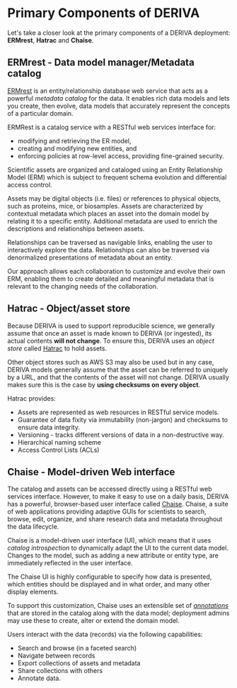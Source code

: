 # Primary Components of DERIVA

Let's take a closer look at the primary components of a DERIVA deployment: **ERMrest**, **Hatrac** and **Chaise**.

## ERMrest - Data model manager/Metadata catalog

[ERMrest](ermrest/index.html) is an entity/relationship database web service that acts as a powerful _metadata catalog_ for the data. It enables rich data models and lets you create, then evolve, data models that accurately represent the concepts of a particular domain.

ERMRest is a catalog service with a RESTful web services interface for:

* modifying and retrieving the ER model,
* creating and modifying new entities, and
* enforcing policies at row-level access, providing fine-grained security.

Scientific assets are organized and cataloged using an Entity Relationship Model (ERM) which is subject to frequent schema evolution and differential access control.

Assets may be digital objects (i.e. files) or references to physical objects, such as proteins, mice, or biosamples. Assets are characterized by contextual metadata which places an asset into the domain model by relating it to a specific entity. Additional metadata are used to enrich the descriptions and relationships between assets.

Relationships can be traversed as navigable links, enabling the user to interactively explore the data. Relationships can also be traversed via denormalized presentations of metadata about an entity.

Our approach allows each collaboration to customize and evolve their own ERM, enabling them to create detailed and meaningful metadata that is relevant to the changing needs of the collaboration.

## Hatrac - Object/asset store

Because DERIVA is used to support reproducible science, we generally assume that once an asset is made known to DERIVA (or ingested), its actual contents **will not change**. To ensure this, DERIVA uses an _object store_ called [Hatrac](hatrac/index.html) to hold assets.

Other object stores such as AWS S3 may also be used but in any case, DERIVA models generally assume that the asset can be referred to uniquely by a URL, and that the contents of the asset will not change.  DERIVA usually makes sure this is the case by **using checksums on every object**.

Hatrac provides:

* Assets are represented as web resources in RESTful service models.
* Guarantee of data fixity via immutability (non-jargon) and checksums to ensure data integrity.
* Versioning - tracks different versions of data in a non-destructive way.
* Hierarchical naming scheme
* Access Control Lists (ACLs)

## Chaise - Model-driven Web interface

The catalog and assets can be accessed directly using a RESTful web services interface.  However, to make it easy to use on a daily basis, DERIVA has a powerful, browser-based user interface called [Chaise](chaise/index.html). Chaise, a suite of web applications providing adaptive GUIs for scientists to search, browse, edit, organize, and share research data and metadata throughout the data lifecycle.

Chaise is a model-driven user interface (UI), which means that it uses _catalog introspection_ to dynamically adapt the UI to the current data model. Changes to the model, such as adding a new attribute or entity type, are immediately reflected in the user interface.

The Chaise UI is highly configurable to specify how data is presented, which entities should be displayed and in what order, and many other display elements.

To support this customization, Chaise uses an extensible set of [_annotations_](annotations/) that are stored in the catalog along with the data model; deployment admins may use these to create, alter or extend the domain model.

Users interact with the data (records) via the following capabilities:

* Search and browse (in a faceted search)
* Navigate between records
* Export collections of assets and metadata
* Share collections with others
* Annotate data.
